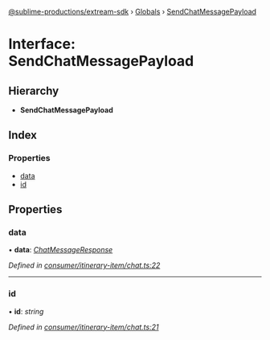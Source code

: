 [@sublime-productions/extream-sdk](../README.md) › [Globals](../globals.md) › [SendChatMessagePayload](sendchatmessagepayload.md)

# Interface: SendChatMessagePayload

## Hierarchy

* **SendChatMessagePayload**

## Index

### Properties

* [data](sendchatmessagepayload.md#data)
* [id](sendchatmessagepayload.md#id)

## Properties

###  data

• **data**: *[ChatMessageResponse](chatmessageresponse.md)*

*Defined in [consumer/itinerary-item/chat.ts:22](https://github.com/Extream-SaaS/ex-sdk/blob/fa826ae/src/consumer/itinerary-item/chat.ts#L22)*

___

###  id

• **id**: *string*

*Defined in [consumer/itinerary-item/chat.ts:21](https://github.com/Extream-SaaS/ex-sdk/blob/fa826ae/src/consumer/itinerary-item/chat.ts#L21)*
